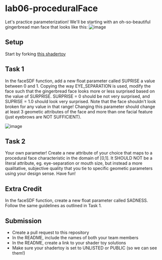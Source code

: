 # lab06-proceduralFace

Let's practice parameterization! We'll be starting with an oh-so-beautiful gingerbread man face that looks like this:
![image](https://github.com/user-attachments/assets/4707eb0a-b25e-4eda-84e3-3bb336981781)

## Setup
Start by forking [this shadertoy](https://www.shadertoy.com/view/XftyR8)

## Task 1
In the faceSDF function, add a new float parameter called SUPRISE a value between 0 and 1. Copying the way EYE_SEPARATION is used, modify the face such that the gingerbread face looks more or less surprised based on the value of SURPRISE. SURPRISE = 0 should be not very surprised, and SUPRISE = 1.0 should look very surprised. Note that the face shouldn't look broken for any value in that range!
Changing this parameter should change at least 3 geometic attributes of the face and more than one facial feature (just eyebrows are NOT SUFFICIENT).

![image](https://github.com/user-attachments/assets/76d63b1b-f3af-456a-8031-8b8da0abe125)

## Task 2
Your own parameter! Create a new attribute of your choice that maps to a procedural face characteristic in the domain of [0,1]. It SHOULD NOT be a literal attribute, eg. eye-separation or mouth size, but instead a more qualitative, subjective quality that you tie to specific geometic parameters using your design sense. Have fun!

## Extra Credit
In the faceSDF function, create a new float parameter called SADNESS. Follow the same guidelines as outlined in Task 1.
 
## Submission
- Create a pull request to this repository
- In the README, include the names of both your team members
- In the README, create a link to your shader toy solutions
- Make sure your shadertoy is set to UNLISTED or PUBLIC (so we can see them!)

